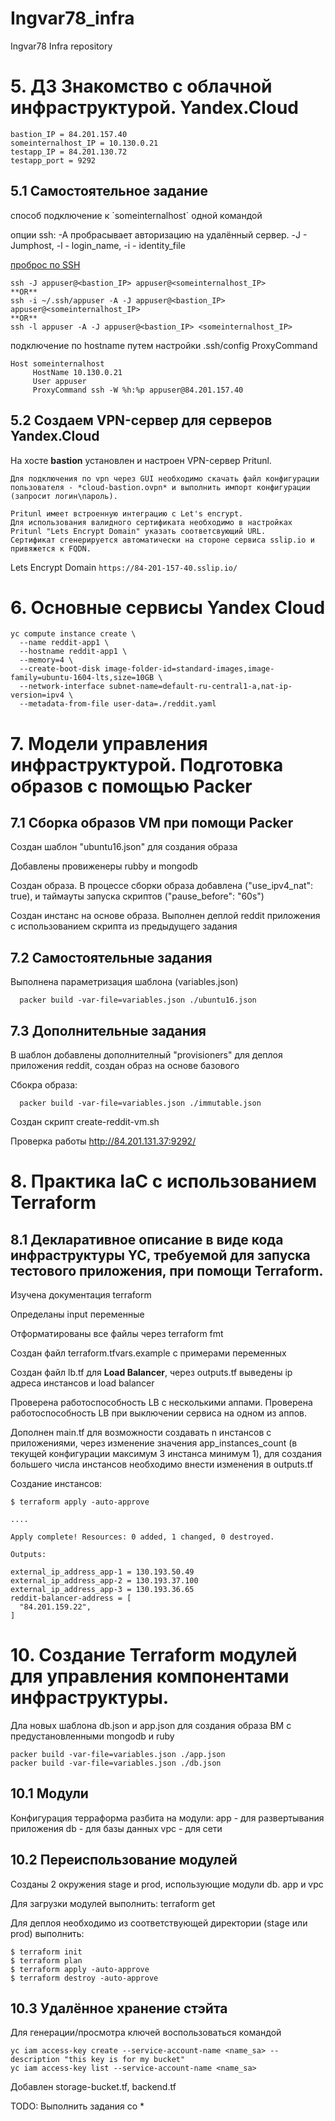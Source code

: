 # Ingvar78_infra
Ingvar78 Infra repository

<h1> 5. ДЗ Знакомство с облачной инфраструктурой. Yandex.Cloud </h1>

```
bastion_IP = 84.201.157.40
someinternalhost_IP = 10.130.0.21
testapp_IP = 84.201.130.72
testapp_port = 9292
```

<h2> 5.1 Самостоятельное задание </h2>
способ подключение к `someinternalhost` одной командой

опции ssh: -A пробрасывает авторизацию на удалённый сервер. -J - Jumphost, -l - login_name, -i - identity_file

[проброс по SSH](https://itsecforu.ru/2018/11/29/%D0%BA%D0%B0%D0%BA-%D0%BF%D0%BE%D0%BB%D1%83%D1%87%D0%B8%D1%82%D1%8C-%D0%B4%D0%BE%D1%81%D1%82%D1%83%D0%BF-%D0%BA-%D1%83%D0%B4%D0%B0%D0%BB%D0%B5%D0%BD%D0%BD%D0%BE%D0%BC%D1%83-%D1%81%D0%B5%D1%80%D0%B2/)

```
ssh -J appuser@<bastion_IP> appuser@<someinternalhost_IP>
**OR**
ssh -i ~/.ssh/appuser -A -J appuser@<bastion_IP> appuser@<someinternalhost_IP>
**OR**
ssh -l appuser -A -J appuser@<bastion_IP> <someinternalhost_IP>
```
подключение по hostname путем настройки .ssh/config ProxyCommand
```
Host someinternalhost
     HostName 10.130.0.21
     User appuser
     ProxyCommand ssh -W %h:%p appuser@84.201.157.40
```

<h2> 5.2 Создаем VPN-сервер для серверов Yandex.Cloud </h2>

На хосте **bastion** установлен и настроен VPN-сервер Pritunl.
```
Для подключения по vpn через GUI необходимо скачать файл конфигурации пользователя - *cloud-bastion.ovpn* и выполнить импорт конфигурации (запросит логин\пароль).

Pritunl имеет встроенную интеграцию с Let's encrypt.
Для использования валидного сертификата необходимо в настройках Pritunl "Lets Encrypt Domain" указать соответсвующий URL.
Сертификат сгенерируется автоматически на стороне сервиса sslip.io и привяжется к FQDN.
```
Lets Encrypt Domain ``https://84-201-157-40.sslip.io/``

<h1> 6. Основные сервисы Yandex Cloud </h1>

```
yc compute instance create \
  --name reddit-app1 \
  --hostname reddit-app1 \
  --memory=4 \
  --create-boot-disk image-folder-id=standard-images,image-family=ubuntu-1604-lts,size=10GB \
  --network-interface subnet-name=default-ru-central1-a,nat-ip-version=ipv4 \
  --metadata-from-file user-data=./reddit.yaml
```

<h1> 7. Модели управления инфраструктурой. Подготовка образов с помощью Packer  </h1>
<h2> 7.1 Сборка образов VM при помощи Packer</h2>

Создан шаблон "ubuntu16.json" для создания образа

Добавлены провиженеры rubby и mongodb

Создан образа. В процессе сборки образа  добавлена ("use_ipv4_nat": true), и таймауты запуска скриптов ("pause_before": "60s")

Создан инстанс на основе образа. Выполнен деплой reddit приложения с использованием скрипта из предыдущего задания

<h2> 7.2 Самостоятельные задания </h2> 

Выполнена параметризация шаблона (variables.json)

```
  packer build -var-file=variables.json ./ubuntu16.json
```

<h2> 7.3 Дополнительные задания </h2>

В шаблон добавлены дополнителный "provisioners" для деплоя приложения reddit, cоздан образ на основе базового

Сбокра образа:

```
  packer build -var-file=variables.json ./immutable.json
```

Создан скрипт create-reddit-vm.sh

Проверка работы http://84.201.131.37:9292/


<h1> 8. Практика IaC с использованием Terraform  </h1>

<h2> 8.1 Декларативное описание в виде кода инфраструктуры YC, требуемой для запуска тестового приложения, при помощи Terraform.</h2>

Изучена документация terraform

Определаны input переменные

Отформатированы все файлы через terraform fmt

Создан файл terraform.tfvars.example с примерами переменных

Создан файл lb.tf для **Load Balancer**, через outputs.tf выведены ip адреса инстансов и load balancer

Проверена работоспособность LB с несколькими аппами. Проверена работоспособность LB при выключении сервиса на одном из аппов.

Дополнен main.tf для возможности создавать n инстансов с приложениями, через изменение значения app_instances_count (в текущей конфигурации максимум 3 инстанса минимум 1), для создания большего числа инстансов необходимо внести изменения в outputs.tf

Создание инстансов: 

```
$ terraform apply -auto-approve

....

Apply complete! Resources: 0 added, 1 changed, 0 destroyed.

Outputs:

external_ip_address_app-1 = 130.193.50.49
external_ip_address_app-2 = 130.193.37.100
external_ip_address_app-3 = 130.193.36.65
reddit-balancer-address = [
  "84.201.159.22",
]
```

<h1> 10. Создание Terraform модулей для управления компонентами инфраструктуры. </h1>

Дла новых шаблона db.json и app.json для создания образа ВМ с предустановленными mongodb и ruby 

```
packer build -var-file=variables.json ./app.json
packer build -var-file=variables.json ./db.json
```

<h2> 10.1 Модули </h2>

Конфигурация терраформа разбита на модули: 
    app - для развертывания приложения 
    db - для базы данных
    vpc - для сети

<h2> 10.2 Переиспользование модулей </h2>
Созданы 2 окружения stage и prod, использующие модули db. app и vpc

Для загрузки модулей выполнить: terraform get

Для деплоя необходимо из соответствующей директории (stage или prod) выполнить:

```
$ terraform init
$ terraform plan
$ terraform apply -auto-approve
$ terraform destroy -auto-approve
```
<h2> 10.3 Удалённое хранение стэйта </h2>

Для генерации/просмотра ключей воспользоваться командой

```
yc iam access-key create --service-account-name <name_sa> --description "this key is for my bucket" 
yc iam access-key list --service-account-name <name_sa>

```

Добавлен storage-bucket.tf, backend.tf

TODO: Выполнить задания со *